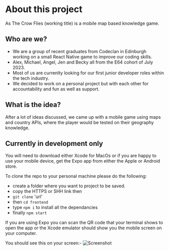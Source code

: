 # About this project

As The Crow Flies (working title) is a mobile map based knowledge game.

## Who are we?

- We are a group of recent graduates from Codeclan in Edinburgh working on a small React Native game to improve our coding skills.
- Alex, Michael, Angel, Jen and Becky all from the E64 cohort of July 2023.
- Most of us are currenlty looking for our first junior developer roles within the tech industry.
- We decided to work on a personal project but with each other for accountability and fun as well as support.

## What is the idea?

After a lot of ideas discussed, we came up with a mobile game using maps and country APIs, where the player would be tested on their geography knowledge.

## Currently in development only

You will need to download either Xcode for MacOs or if you are happy to use your mobile device, get the Expo app from either the Apple or Android store.

To clone the repo to your personal machine please do the following:

- create a folder where you want to project to be saved.
- copy the HTTPS or SHH link then
- `git clone` 'url'
- then `cd frontend`
- type `npm i` to install all the dependancies
- finally `npm start`

If you are using Expo you can scan the QR code that your terminal shows to open the app or the Xcode emulator should show you the mobile screen on your computer.

You should see this on your screen:-
![Screenshot](https://github.com/More-E64-Projects/as-the-crow-flies/blob/development/frontend/assets/Screenshot%207mar24.jpg)
